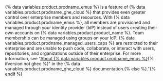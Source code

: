 {% data variables.product.prodname_emus %} is a feature of {% data variables.product.prodname_ghe_cloud %} that provides even greater control over enterprise members and resources. With {% data variables.product.prodname_emus %}, all members are provisioned and managed through your identity provider (IdP) instead of users creating their own accounts on {% data variables.product.product_name %}. Team membership can be managed using groups on your IdP. {% data variables.product.prodname_managed_users_caps %} are restricted to their enterprise and are unable to push code, collaborate, or interact with users, repositories, and organizations outside of their enterprise. For more information, see "[About {% data variables.product.prodname_emus %}](/enterprise-cloud@latest/admin/authentication/managing-your-enterprise-users-with-your-identity-provider/about-enterprise-managed-users){% ifversion not ghec %}" in the {% data variables.product.prodname_ghe_cloud %} documentation.{% else %}."{% endif %}
